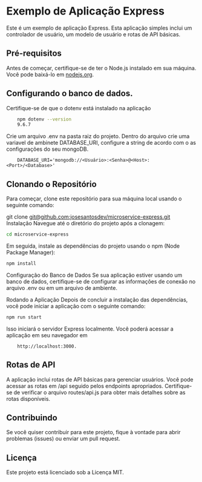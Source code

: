# Exemplo de Aplicação Express

Este é um exemplo de aplicação Express. Esta aplicação simples inclui um controlador de usuário, um modelo de usuário e rotas de API básicas.

## Pré-requisitos

Antes de começar, certifique-se de ter o Node.js instalado em sua máquina. Você pode baixá-lo em [nodejs.org](https://nodejs.org/).

## Configurando o banco de dados.
Certifique-se de que o dotenv está instalado na aplicação

```bash
    npm dotenv --version
    9.6.7
```
Crie um arquivo .env na pasta raiz do projeto.
Dentro do arquivo crie uma variavel de ambinete DATABASE_URI, configure a string de acordo com o as configurações do seu mongoDB.
```shell
    DATABASE_URI='mongodb://<Usuário>:<Senha>@<Host>:<Port>/<Database>'
```
## Clonando o Repositório

Para começar, clone este repositório para sua máquina local usando o seguinte comando:


git clone [git@github.com:josesantosdev/microservice-express.git](https://github.com/josesantosdev/microservice-express.git)
Instalação
Navegue até o diretório do projeto após a clonagem:

```bash
cd microservice-express
```
Em seguida, instale as dependências do projeto usando o npm (Node Package Manager):

```bash
npm install
```
Configuração do Banco de Dados
Se sua aplicação estiver usando um banco de dados, certifique-se de configurar as informações de conexão no arquivo .env ou em um arquivo de ambiente.

Rodando a Aplicação
Depois de concluir a instalação das dependências, você pode iniciar a aplicação com o seguinte comando:

```bash
npm run start
```

Isso iniciará o servidor Express localmente. Você poderá acessar a aplicação em seu navegador em 
```TCP
    http://localhost:3000.
```

## Rotas de API

A aplicação inclui rotas de API básicas para gerenciar usuários. Você pode acessar as rotas em /api seguido pelos endpoints apropriados. Certifique-se de verificar o arquivo routes/api.js para obter mais detalhes sobre as rotas disponíveis.


## Contribuindo

Se você quiser contribuir para este projeto, fique à vontade para abrir problemas (issues) ou enviar um pull request.

## Licença

Este projeto está licenciado sob a Licença MIT.